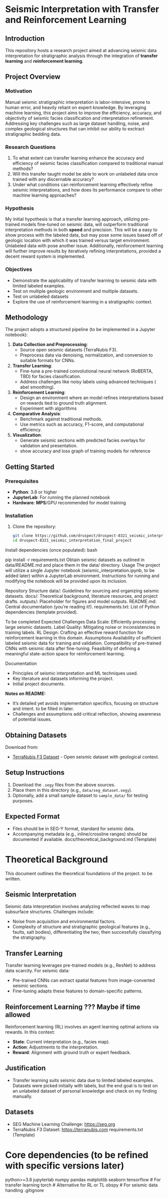 # Seismic Interpretation with Transfer and Reinforcement Learning

## Introduction
This repository hosts a research project aimed at advancing seismic data interpretation for stratigraphic analysis through the integration of **transfer learning** and **reinforcement learning**. 

## Project Overview

### Motivation
Manual seismic stratigraphic interpretation is labor-intensive, prone to human error, and heavily reliant on expert knowledge. By leveraging machine learning, this project aims to improve the efficiency, accuracy, and objectivity of seismic facies classification and interpretation refinement. Addressing key challenges such as large dataset handling, noise, and complex geological structures that can inhibit our ability to exctract stratigraphic bedding data.

### Research Questions
1. To what extent can transfer learning enhance the accuracy and efficiency of seismic facies classification compared to traditional manual methods?
2. Will this transfer taught model be able to work on unlabeled data once trained with any discernable accuracy?
3. Under what conditions can reinforcement learning effectively refine seismic interpretations, and how does its performance compare to other machine learning approaches?

### Hypothesis
My initial hypothesis is that a transfer learning approach, utilizing pre-trained models fine-tuned on seismic data, will outperform traditional interpretation methods in both **speed** and precision. This will be a easy to show process with the labeled data, but may pose some issues based off of geologic location with which it was trained versus target environment. Unlabeled data with pose another issue. Additionally, reinforcement learning will further improve results by iteratively refining interpretations, provided a decent reward system is implemented.

### Objectives
- Demonstrate the applicability of transfer learning to seismic data with limited labeled examples.
- Test on multiple geologic environment and multiple datasets.
- Test on unlabeled datasets
- Explore the use of reinforcement learning in a stratigraphic context.

## Methodology
The project adopts a structured pipeline (to be implemented in a Jupyter notebook):
1. **Data Collection and Preprocessing**:
   - Source open seismic datasets (TerraNubis F3).
   - Preprocess data via denoising, normalization, and conversion to suitable formats for CNNs.
2. **Transfer Learning**:
   - Fine-tune a pre-trained convolutional neural network (RoBERTA, TBD) for facies classification.
   - Address challenges like noisy labels using advanced techniques ( abel smoothing).
3. **Reinforcement Learning**:
   - Design an environment where an model refines interpretations based on rewards tied to ground truth alignment.
   - Experiment with algorithms 
4. **Comparative Analysis**:
   - Benchmark against traditional methods.
   - Use metrics such as accuracy, F1-score, and computational efficiency.
5. **Visualization**:
   - Generate seismic sections with predicted facies overlays for validation and presentation.
   - show accuracy and loss graph of training models for reference

## Getting Started

### Prerequisites
- **Python**: 3.8 or higher
- **JupyterLab**: For running the planned notebook
- **Hardware**: **MPS**/GPU recommended for model training

### Installation
1. Clone the repository:
   ```bash
   git clone https://github.com/druspect/druspect-8321_seismic_interpretation_final_project.git
   cd druspect-8321_seismic_interpretation_final_project
Install dependencies (once populated):
bash

pip install -r requirements.txt
Obtain seismic datasets as outlined in data/README.md and place them in the data/ directory.
Usage
The project will utilize a single Jupyter notebook (seismic_interpretation.ipynb, to be added later) within a JupyterLab environment. Instructions for running and modifying the notebook will be provided upon its inclusion.

Repository Structure
data/: Guidelines for sourcing and organizing seismic datasets.
docs/: Theoretical background, literature resources, and project drafts.
outputs/: Placeholder for figures and model outputs.
README.md: Central documentation (you’re reading it!).
requirements.txt: List of Python dependencies (template provided).

To be completed
Expected Challenges
Data Scale: Efficiently processing large seismic datasets.
Label Quality: Mitigating noise or inconsistencies in training labels.
RL Design: Crafting an effective reward function for reinforcement learning in this domain.
Assumptions
Availability of sufficient labeled seismic data for training and validation.
Compatibility of pre-trained CNNs with seismic data after fine-tuning.
Feasibility of defining a meaningful state-action space for reinforcement learning.

Documentation
- Principles of seismic interpretation and ML techniques used.
- Key literature and datasets informing the project.
- Initial project documents.

**Notes on README:**
- It’s detailed yet avoids implementation specifics, focusing on structure and intent. to be filled in later.
- Challenges and assumptions add critical reflection, showing awareness of potential issues.

## Obtaining Datasets
Download from:
- [TerraNubis F3 Dataset](https://terranubis.com) - Open seismic dataset with geological context.

## Setup Instructions
1. Download the `.segy` files from the above sources.
2. Place them in this directory (e.g., `data/seg_dataset.segy`).
3. Optionally, add a small sample dataset to `sample_data/` for testing purposes.

## Expected Format
- Files should be in SEG-Y format, standard for seismic data.
- Accompanying metadata (e.g., inline/crossline ranges) should be documented if available.
docs/theoretical_background.md (Template)

# Theoretical Background
This document outlines the theoretical foundations of the project. to be written.

## Seismic Interpretation
Seismic data interpretation involves analyzing reflected waves to map subsurface structures. Challenges include:
- Noise from acquisition and environmental factors.
- Complexity of structure and stratigraphic geological features (e.g., faults, salt bodies), differentiating the two, then successfully classifying the stratigraphy.

## Transfer Learning
Transfer learning leverages pre-trained models (e.g., ResNet) to address data scarcity. For seismic data:
- Pre-trained CNNs can extract spatial features from image-converted seismic sections.
- Fine-tuning adapts these features to domain-specific patterns.


## Reinforcement Learning ??? Maybe if time allowed
Reinforcement learning (RL) involves an agent learning optimal actions via rewards. In this context:
- **State**: Current interpretation (e.g., facies map).
- **Action**: Adjustments to the interpretation.
- **Reward**: Alignment with ground truth or expert feedback.

## Justification
- Transfer learning suits seismic data due to limited labeled examples. Datasets were picked initially with labels, but the end goal is to test on an unlabeled dataset of personal knowledge and check on my finding manually. 

## Datasets
- SEG Machine Learning Challenge: https://seg.org
- TerraNubis F3 Dataset: https://terranubis.com
requirements.txt (Template)

# Core dependencies (to be refined with specific versions later)
python>=3.8
jupyterlab
numpy
pandas
matplotlib
seaborn
tensorflow  # For transfer learning
torch       # Alternative for RL or TL
obspy       # For seismic data handling
.gitignore
